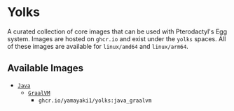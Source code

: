 # Yolks

A curated collection of core images that can be used with Pterodactyl's Egg system.
Images are hosted on `ghcr.io` and exist under the `yolks` spaces.
All of these images are available for `linux/amd64` and `linux/arm64`.


## Available Images
* [`Java`](https://github.com/StrilonNET/agde_yolks/tree/main/java)
  * [`GraalVM`](https://github.com/StrilonNET/docker-images/tree/main/java/latest)
      * `ghcr.io/yamayaki1/yolks:java_graalvm`
